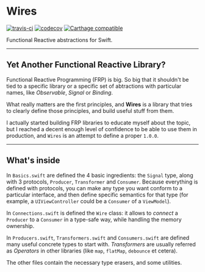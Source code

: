 # Wires
[![travis-ci](https://travis-ci.org/facile-it/Wires.svg?branch=master)](https://travis-ci.org/facile-it/Wires)
[![codecov](https://codecov.io/gh/facile-it/Wires/branch/master/graph/badge.svg)](https://codecov.io/gh/facile-it/Wires)
[![Carthage compatible](https://img.shields.io/badge/Carthage-compatible-4BC51D.svg?style=flat)](https://github.com/Carthage/Carthage)

Functional Reactive abstractions for Swift.

---

## Yet Another Functional Reactive Library?

Functional Reactive Programming (FRP) is big. So big that it shouldn't be tied to a specific library or a specific set of abtractions with particular names, like *Observable*, *Signal* or *Binding*.

What really matters are the first principles, and **Wires** is a library that tries to clearly define those principles, and build useful stuff from them.

I actually started building FRP libraries to educate myself about the topic, but I reached a decent enough level of confidence to be able to use them in production, and `Wires` is an attempt to define a proper `1.0.0`.

---

## What's inside

In `Basics.swift` are defined the 4 basic ingredients: the `Signal` type, along with 3 protocols, `Producer`, `Transformer` and `Consumer`. Because everything is defined with protocols, you can make any type you want conform to a particular interface, and then define specific semantics for that type (for example, a `UIViewController` could be a `Consumer` of a `ViewModel`).

In `Connections.swift` is defined the `Wire` class: it allows to *connect* a `Producer` to a `Consumer` in a type-safe way, while handling the memory ownership.

In `Producers.swift`, `Transformers.swift` and `Consumers.swift` are defined many useful concrete types to start with. *Transformers* are usually referred as *Operators* in other libraries (like `map`, `flatMap`, `debounce` et cetera).

The other files contain the necessary type erasers, and some utilities.

